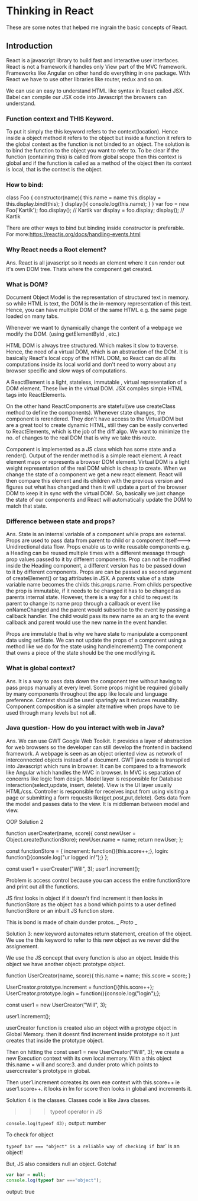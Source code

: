 <h1>Thinking in React</h1>
These are some notes that helped me ingrain the basic concepts of React.

## Introduction

React is a javascript library to build fast and interactive user interfaces.
React is not a framework it handles only View part of the MVC framework.
Frameworks like Angular on other hand do everything in one package. With React 
we have to use other libraries like router, redux and so on.

We can use an easy to understand HTML like syntax in React called JSX. Babel 
can compile our JSX code into Javascript the browsers can understand. 

### Function context and THIS Keyword.

To put it simply the this keyword refers to the context(location). Hence inside 
a object method it refers to the object but inside a function it refers to the 
global context as the function is not binded to an object. The solution is to 
bind the function to the object you want to refer to. To be clear if the function
(containing this) is called from global scope then this context is global and if the 
function is called as a method of the object then its context is local, that is the 
context is the object.

### How to bind:
class Foo {
  constructor(name){
    this.name = name
    this.display = this.display.bind(this);
  }
  display(){
    console.log(this.name);
  }
}
var foo = new Foo('Kartik');
foo.display(); // Kartik
var display = foo.display;
display(); // Kartik

There are other ways to bind but binding inside constructor is preferable.
For more:https://reactjs.org/docs/handling-events.html


### Why React needs a Root element?

Ans. React is all javascript so it needs an element where it can render out it's own DOM tree. Thats where the component get created.

### What is DOM?
Document Object Model is the representation of structured text in memory. so while HTML is text, the DOM is the in-memory representation of this text. Hence, you can have multiple DOM of the same HTML e.g. the same page loaded on many tabs.

Whenever we want to dynamically change the content of a webpage we modify the DOM.
(using getElementById , etc.)

HTML DOM is always tree structured. Which makes it slow to traverse.
Hence, the need of a virtual DOM, which is an abstraction of the DOM. It is basically React's local copy of the HTML DOM, so React can do all its computations inside its local world and don't need to worry about any browser specific and slow ways of computations.

A ReactElement is a light, stateless, immutable , virtual representation of a DOM element. These live in the virtual DOM. JSX compiles simple HTML tags into ReactElements.

On the other hand ReactComponents are stateful(we use createClass method to define the components). Whenever state changes, the component is rerendered. They don't have access to the VirtualDOM but are a great tool to create dynamic HTML, still they can be easily converted to ReactElements, which is the job of the diff algo. We want to minimize the no. of changes to the real DOM that is why we take this route.

Component is implemented as a JS class which has some state and a render().
Output of the render method is a simple react element. A react element maps or represents a browser DOM element.
Virtual DOM is a light weight representation of the real DOM which is cheap to create.
When we change the state of a component we get a new react element. React will then compare this element and its children with the previous version and figures out what has changed and then it will update a part of the browser DOM to keep it in sync with the virtual DOM.
So, basically we just change the state of our components and React will automatically update the DOM to match that state.

### Difference between state and props?
Ans. State is an internal variable of a component while props are external. Props are used to pass data from parent to child or a component itself---> Unidirectional data flow. Props enable us to write reusable components e.g. a Heading can be reused multiple times with a different  message through prop values passed to it by different components. Prop can not be modified inside the Heading component, a different version has to be passed down to it by different components. Props are can be passed as second argument of createElement() or  tag attributes in JSX.
A parents value of a state variable name becomes the childs this.props.name. From childs perspective the prop is immutable, if it needs to be changed it has to be changed as parents internal state.
However, there is a way for a child to request its parent to change its name prop through a callback or event like onNameChanged and the parent would subscribe to the event by passing a callback handler. The child would pass its new name as an arg to the event callback and parent would use the new name in the event handler.

Props are immutable that is why we have state to manipulate a component data using setState.
We can not update the props of a component using a method like we do for the state using handleIncrement()
The component that owns a piece of the state should be the one modifying it.

### What is global context?
Ans. It is a way to pass data down the component tree without having to pass props manually at every level. Some props might be required globally by many components throughout the app like locale and language preference. 
Context should be used sparingly as it  reduces reusability. Component composition is a simpler alternative when props have to be used through many levels but not all.

### Java question- How do you interact with web in Java?
Ans. We can use GWT Google Web Toolkit. It provides a layer of abstraction for web browsers so the developer can still develop the frontend in backend framework. A webpage is seen as an object oriented 
view as network of interconnected objects instead of a document. GWT java code is transpiled into Javascript which runs in browser. It can be compared to a framework like Angular which handles the MVC in browser. In MVC is separation of concerns like logic from design. Model layer is responsible for Database interaction(select,update, insert, delete). View is the UI layer usually HTML/css. Controller is responsible for receives input from using visiting a page or submitting a form requests like(get,post,put,delete). Gets data from the model and passes data to the view. It is middleman between model and view.

OOP Solution 2

function userCreater(name, score){
  const newUser = Object.create(functionStore);
  newUser.name = name;
  return newUser;
};

const functionStore = {
  increment: function(){this.score++;},
  login: function(){console.log("ur logged in!");}
};

const user1 = userCreater("Will", 3);
user1.increment();



Problem is access control because you can access the entire functionStore and print out all the functions.

JS first looks in object if it doesn't find increment it then looks in
functionStore as the object has a bond which points to a user defined 
functionStore or an inbuilt JS function store.

This is bond is made of chain dunder protos. _ _Proto_ _

Solution 3: new keyword automates return statement, creation of the object. We use the this keyword to refer to this new object as we never did the assignement.

We use the JS concept that every function is also an object.
Inside this object we have another object: prototype object.

function UserCreator(name, score){
  this.name = name;
  this.score = score;
}

UserCreator.prototype.increment = function(){this.score++};
UserCreator.prototype.login = function(){console.log("login");};

const user1 = new UserCreator("Will", 3);

user1.increment();

userCreator function is created also an object with a protype object
in Global Memory. then it doesnt find increment inside prototype so it
just creates that inside the prototype object.

Then on hitting the const user1 = new UserCreator("Will", 3); we 
create a new Execution context with its own local memory.
With a this object this.name = will and score:3. and dunder proto 
which points to userccreater's prototype in global.

Then user1.increment ccreates its own exe context with this.score++ ie 
user1.score++. it looks in lm for score then looks in global and increments it.

Solution 4 is the classes. Classes code is like Java classes.



>>>typeof operator in JS

`console.log(typeof 43);`
output: number

To check for object

`typeof bar === "object" is a reliable way of checking if `bar`
is an object!

But, JS also considers null an object. Gotcha!

```javascript
var bar = null;
console.log(typeof bar ==="object"); 
```
output: true








